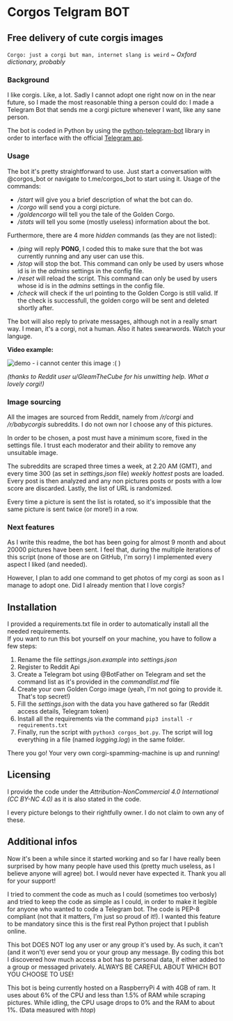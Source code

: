 # Corgos Telgram BOT
## Free delivery of cute corgis images
`Corgo: just a corgi but man, internet slang is weird` ~ *Oxford dictionary, probably*

### Background
I like corgis. Like, a lot. Sadly I cannot adopt one right now on in the near future, so I made the most reasonable thing a person could do:
I made a Telegram Bot that sends me a corgi picture whenever I want, like any sane person.

The bot is coded in Python by using the [python-telegram-bot](https://github.com/python-telegram-bot/python-telegram-bot) library in order to interface with the official [Telegram api](https://core.telegram.org/).

### Usage
The bot it's pretty straightforward to use. Just start a conversation with \@corgos_bot or navigate to t.me/corgos_bot to start using it.
Usage of the commands:
* */start* will give you a brief description of what the bot can do.
* */corgo* will send you a corgi picture.
* */goldencorgo* will tell you the tale of the Golden Corgo.
* */stats* will tell you some (mostly useless) information about the bot.

Furthermore, there are 4 more *hidden* commands (as they are not listed):
* */ping* will reply **PONG**, I coded this to make sure that the bot was currently running and any user can use this.
* */stop* will stop the bot. This command can only be used by users whose id is in the *admins* settings in the config file.
* */reset* will reload the script. This command can only be used by users whose id is in the *admins* settings in the config file.
* */check* will check if the url pointing to the Golden Corgo is still valid. If the check is successfull, the golden corgo will be sent and deleted shortly after.


The bot will also reply to private messages, although not in a really smart way. I mean, it's a corgi, not a human. Also it hates swearwords. Watch your languge.

**Video example:**

![demo - i cannot center this image :( )](https://media.giphy.com/media/STxn673gNkyXwQXr1w/giphy.gif)

*(thanks to Reddit user u/GleamTheCube for his unwitting help. What a lovely corgi!)*

### Image sourcing
All the images are sourced from Reddit, namely from */r/corgi* and */r/babycorgis* subreddits. I do not own nor I choose any of this pictures.

In order to be chosen, a post must have a minimum score, fixed in the settings file. I trust each moderator and their ability to remove any unsuitable image.

The subreddits are scraped three times a week, at 2.20 AM (GMT), and every time 300 (as set in *settings.json* file) *weekly hottest* posts are loaded.
Every post is then analyzed and any non pictures posts or posts with a low score are discarded.  Lastly, the list of URL is randomized.

Every time a picture is sent the list is rotated, so it's impossible that the same picture is sent twice (or more!) in a row.

### Next features
As I write this readme, the bot has been going for almost 9 month and about 20000 pictures have been sent.
I feel that, during the multiple iterations of this script (none of those are on GitHub, I'm sorry) I implemented every aspect I liked (and needed).

However, I plan to add one command to get photos of my corgi as soon as I manage to adopt one. Did I already mention that I love corgis?

## Installation
I provided a requirements.txt file in order to automatically install all the needed requirements. <br>
If you want to run this bot yourself on your machine, you have to follow a few steps:
1. Rename the file *settings.json.example* into *settings.json*
2. Register to Reddit Api
3. Create a Telegram bot using \@BotFather on Telegram and set the command list as it's provided in the *commandlist.md* file
4. Create your own Golden Corgo image (yeah, I'm not going to provide it. That's top secret!)
5. Fill the *settings.json* with the data you have gathered so far (Reddit access details, Telegram token)
6. Install all the requirements via the command `pip3 install -r requirements.txt`
7. Finally, run the script with `python3 corgos_bot.py`. The script will log everything in a file (named *logging.log*) in the same folder.

There you go! Your very own corgi-spamming-machine is up and running!

## Licensing
I provide the code under the *Attribution-NonCommercial 4.0 International (CC BY-NC 4.0)* as it is also stated in the code.

I every picture belongs to their rightfully owner. I do not claim to own any of these.

## Additional infos
Now it's been a while since it started working and so far I have really been surprised by how many people have used this (pretty much useless, as I believe anyone will agree) bot.
I would never have expected it. Thank you all for your support!

I tried to comment the code as much as I could (sometimes too verbosly) and tried to keep the code as simple as I could, in order to make it legible for anyone who wanted to code a Telegram bot.
The code is PEP-8 compliant (not that it matters, I'm just so proud of it!). I wanted this feature to be mandatory since this is the first real Python project that I publish online.

This bot DOES NOT log any user or any group it's used by. As such, it can't (and it won't) ever send you or your group any message.
By coding this bot I discovered how much access a bot has to personal data, if either added to a group or messaged privately. ALWAYS BE CAREFUL ABOUT WHICH BOT YOU CHOOSE TO USE!

This bot is being currently hosted on a RaspberryPi 4 with 4GB of ram. It uses about 6% of the CPU and less than 1.5% of RAM while scraping pictures. While idling, the CPU usage drops to 0% and the RAM to about 1%.
(Data measured with *htop*)
